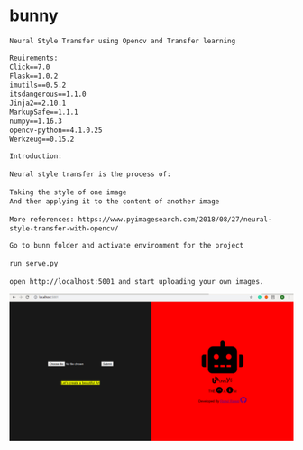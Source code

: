 # bunny
```
Neural Style Transfer using Opencv and Transfer learning
```
```
Reuirements:
Click==7.0
Flask==1.0.2
imutils==0.5.2
itsdangerous==1.1.0
Jinja2==2.10.1
MarkupSafe==1.1.1
numpy==1.16.3
opencv-python==4.1.0.25
Werkzeug==0.15.2
```

```
Introduction:

Neural style transfer is the process of:

Taking the style of one image
And then applying it to the content of another image

More references: https://www.pyimagesearch.com/2018/08/27/neural-style-transfer-with-opencv/
```

```
Go to bunn folder and activate environment for the project

run serve.py

open http://localhost:5001 and start uploading your own images.

```

<p align="center">
  <img src="https://github.com/raahulrawat/bunny/blob/master/Documents/codProject/bunny/UI.png" width="950" alt="accessibility text">
</p>
